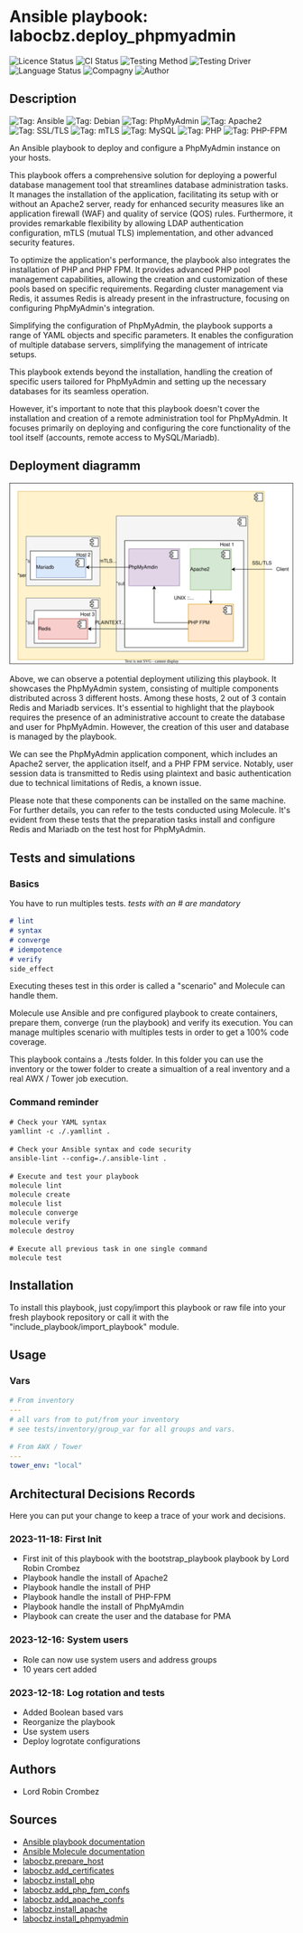 # Ansible playbook: labocbz.deploy_phpmyadmin

![Licence Status](https://img.shields.io/badge/licence-MIT-brightgreen)
![CI Status](https://img.shields.io/badge/CI-success-brightgreen)
![Testing Method](https://img.shields.io/badge/Testing%20Method-Ansible%20Molecule-blueviolet)
![Testing Driver](https://img.shields.io/badge/Testing%20Driver-docker-blueviolet)
![Language Status](https://img.shields.io/badge/language-Ansible-red)
![Compagny](https://img.shields.io/badge/Compagny-Labo--CBZ-blue)
![Author](https://img.shields.io/badge/Author-Lord%20Robin%20Crombez-blue)

## Description

![Tag: Ansible](https://img.shields.io/badge/Tech-Ansible-orange)
![Tag: Debian](https://img.shields.io/badge/Tech-Debian-orange)
![Tag: PhpMyAdmin](https://img.shields.io/badge/Tech-PhpMyAdmin-orange)
![Tag: Apache2](https://img.shields.io/badge/Tech-Apache2-orange)
![Tag: SSL/TLS](https://img.shields.io/badge/Tech-SSL%2FTLS-orange)
![Tag: mTLS](https://img.shields.io/badge/Tech-mTLS-orange)
![Tag: MySQL](https://img.shields.io/badge/Tech-MySQL-orange)
![Tag: PHP](https://img.shields.io/badge/Tech-PHP-orange)
![Tag: PHP-FPM](https://img.shields.io/badge/Tech-PHP--FPM-orange)

An Ansible playbook to deploy and configure a PhpMyAdmin instance on your hosts.

This playbook offers a comprehensive solution for deploying a powerful database management tool that streamlines database administration tasks. It manages the installation of the application, facilitating its setup with or without an Apache2 server, ready for enhanced security measures like an application firewall (WAF) and quality of service (QOS) rules. Furthermore, it provides remarkable flexibility by allowing LDAP authentication configuration, mTLS (mutual TLS) implementation, and other advanced security features.

To optimize the application's performance, the playbook also integrates the installation of PHP and PHP FPM. It provides advanced PHP pool management capabilities, allowing the creation and customization of these pools based on specific requirements. Regarding cluster management via Redis, it assumes Redis is already present in the infrastructure, focusing on configuring PhpMyAdmin's integration.

Simplifying the configuration of PhpMyAdmin, the playbook supports a range of YAML objects and specific parameters. It enables the configuration of multiple database servers, simplifying the management of intricate setups.

This playbook extends beyond the installation, handling the creation of specific users tailored for PhpMyAdmin and setting up the necessary databases for its seamless operation.

However, it's important to note that this playbook doesn't cover the installation and creation of a remote administration tool for PhpMyAdmin. It focuses primarily on deploying and configuring the core functionality of the tool itself (accounts, remote access to MySQL/Mariadb).

## Deployment diagramm

![](./assets/Ansible-Playbook-Labocbz-Deploy-PhpMyAdmin.drawio.svg)

Above, we can observe a potential deployment utilizing this playbook. It showcases the PhpMyAdmin system, consisting of multiple components distributed across 3 different hosts. Among these hosts, 2 out of 3 contain Redis and Mariadb services. It's essential to highlight that the playbook requires the presence of an administrative account to create the database and user for PhpMyAdmin. However, the creation of this user and database is managed by the playbook.

We can see the PhpMyAdmin application component, which includes an Apache2 server, the application itself, and a PHP FPM service. Notably, user session data is transmitted to Redis using plaintext and basic authentication due to technical limitations of Redis, a known issue.

Please note that these components can be installed on the same machine. For further details, you can refer to the tests conducted using Molecule. It's evident from these tests that the preparation tasks install and configure Redis and Mariadb on the test host for PhpMyAdmin.

## Tests and simulations

### Basics

You have to run multiples tests. *tests with an # are mandatory*

```MARKDOWN
# lint
# syntax
# converge
# idempotence
# verify
side_effect
```

Executing theses test in this order is called a "scenario" and Molecule can handle them.

Molecule use Ansible and pre configured playbook to create containers, prepare them, converge (run the playbook) and verify its execution.
You can manage multiples scenario with multiples tests in order to get a 100% code coverage.

This playbook contains a ./tests folder. In this folder you can use the inventory or the tower folder to create a simualtion of a real inventory and a real AWX / Tower job execution.

### Command reminder

```SHELL
# Check your YAML syntax
yamllint -c ./.yamllint .

# Check your Ansible syntax and code security
ansible-lint --config=./.ansible-lint .

# Execute and test your playbook
molecule lint
molecule create
molecule list
molecule converge
molecule verify
molecule destroy

# Execute all previous task in one single command
molecule test
```

## Installation

To install this playbook, just copy/import this playbook or raw file into your fresh playbook repository or call it with the "include_playbook/import_playbook" module.

## Usage

### Vars

```YAML
# From inventory
---
# all vars from to put/from your inventory
# see tests/inventory/group_var for all groups and vars.
```

```YAML
# From AWX / Tower
---
tower_env: "local"

```

## Architectural Decisions Records

Here you can put your change to keep a trace of your work and decisions.

### 2023-11-18: First Init

* First init of this playbook with the bootstrap_playbook playbook by Lord Robin Crombez
* Playbook handle the install of Apache2
* Playbook handle the install of PHP
* Playbook handle the install of PHP-FPM
* Playbook handle the install of PhpMyAmdin
* Playbook can create the user and the database for PMA

### 2023-12-16: System users

* Role can now use system users and address groups
* 10 years cert added

### 2023-12-18: Log rotation and tests

* Added Boolean based vars
* Reorganize the playbook
* Use system users
* Deploy logrotate configurations

## Authors

* Lord Robin Crombez

## Sources

* [Ansible playbook documentation](https://docs.ansible.com/ansible/latest/playbook_guide/playbooks_reuse_playbooks.html)
* [Ansible Molecule documentation](https://molecule.readthedocs.io/)
* [labocbz.prepare_host](https://github.com/CBZ-D-velop/Ansible-Role-Labocbz-deploy-phpmyadmin.git)
* [labocbz.add_certificates](https://github.com/CBZ-D-velop/Ansible-Role-Labocbz-Add-Certificates.git)
* [labocbz.install_php](https://github.com/CBZ-D-velop/Ansible-Role-Labocbz-Install-PHP.git)
* [labocbz.add_php_fpm_confs](https://github.com/CBZ-D-velop/Ansible-Role-Labocbz-Add-PHP-FPM-Confs.git)
* [labocbz.add_apache_confs](https://github.com/CBZ-D-velop/Ansible-Role-Labocbz-Add-Apache-Confs.git)
* [labocbz.install_apache](https://github.com/CBZ-D-velop/Ansible-Role-Labocbz-Install-Apache.git)
* [labocbz.install_phpmyadmin](https://github.com/CBZ-D-velop/Ansible-Role-Labocbz-Install-PhpMyAdmin.git)
